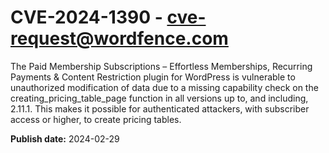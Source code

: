 # CVE-2024-1390 - cve-request@wordfence.com

The Paid Membership Subscriptions – Effortless Memberships, Recurring Payments & Content Restriction plugin for WordPress is vulnerable to unauthorized modification of data due to a missing capability check on the creating_pricing_table_page function in all versions up to, and including, 2.11.1. This makes it possible for authenticated attackers, with subscriber access or higher, to create pricing tables.

**Publish date:** 2024-02-29
